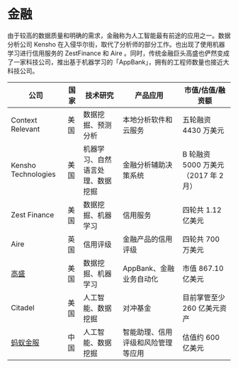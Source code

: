 # 金融

由于较高的数据质量和明确的需求，金融称为人工智能最有前途的应用之一。数据分析公司 Kensho 在入侵华尔街，取代了分析师的部分工作。也出现了使用机器学习进行信用服务的 ZestFinance 和 Aire 。同时，传统金融巨头高盛也俨然变成了一家科技公司，推出基于机器学习的「AppBank」，拥有的工程师数量也接近大科技公司。

公司|国家|技术研究|产品应用|市值/估值/融资额
---|---|---|---|---
Context Relevant|美国|数据挖掘、预测分析|本地分析软件和云服务|五轮融资 4430 万美元
Kensho Technologies|美国|机器学习、自然语言处理、数据挖掘|金融分析辅助决策系统|B 轮融资 5000 万美元（2017 年 2 月）
Zest Finance|美国|数据挖掘、机器学习|信用服务|四轮共 1.12 亿美元
Aire|英国|信用评级|金融产品的信用评级|四轮共 700 万美元
[高盛](http://www.goldmansachs.com/)|美国|数据挖掘、机器学习|AppBank、金融业务自动化|市值 867.10 亿美元
Citadel|美国|人工智能、数据挖掘|对冲基金|目前掌管至少 260 亿美元资产
[蚂蚁金服](https://www.antgroup.com/)|中国|人工智能、数据挖掘|智能助理、信用评级和风险管理等应用|估值约 600 亿美元
